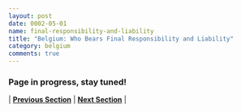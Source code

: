 ```yaml
---
layout: post
date: 0002-05-01
name: final-responsibility-and-liability
title: "Belgium: Who Bears Final Responsibility and Liability"
category: belgium
comments: true
---
```


### Page in progress, stay tuned!


| **[Previous Section]( https://neo-project.github.io/global-blockchain-compliance-hub//belgium/belgium-privacy-and-data-protection.html)** | **[Next Section]( https://neo-project.github.io/global-blockchain-compliance-hub//belgium/belgium-smart-contracts.html)** |
